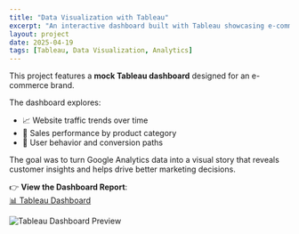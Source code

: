 ```yaml
---
title: "Data Visualization with Tableau"
excerpt: "An interactive dashboard built with Tableau showcasing e-commerce trends, user behavior, and sales performance."
layout: project
date: 2025-04-19
tags: [Tableau, Data Visualization, Analytics]
---
```


This project features a **mock Tableau dashboard** designed for an e-commerce brand.

The dashboard explores:

- 📈 Website traffic trends over time  
- 🛒 Sales performance by product category  
- 👥 User behavior and conversion paths  

The goal was to turn Google Analytics data into a visual story that reveals customer insights and helps drive better marketing decisions.

👉 **View the Dashboard Report**:  
[📊 Tableau Dashboard](https://mashiyat210031.github.io/ga-demo)

![Tableau Dashboard Preview](https://via.placeholder.com/800x400.png?text=Dashboard+Preview) <!-- Optional image placeholder -->
